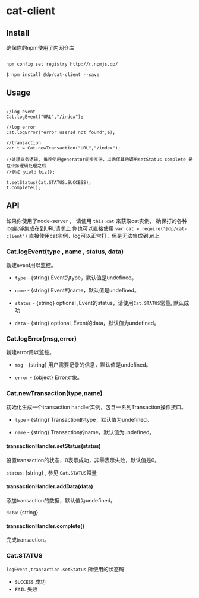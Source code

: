 # cat-client


## Install

确保你的npm使用了内网仓库
 
```

npm config set registry http://r.npmjs.dp/

```

```
$ npm install @dp/cat-client --save
```

## Usage

```

//log event
Cat.logEvent("URL","/index");

//log error
Cat.logError("error userId not found",e);

//transaction
var t = Cat.newTransaction("URL","/index");

//处理业务逻辑, 推荐使用generator同步写法，以确保其他调用setStatus complete 是在业务逻辑处理之后
//例如 yield biz();

t.setStatus(Cat.STATUS.SUCCESS);
t.complete();

```

## API

如果你使用了node-server ， 请使用 `this.cat` 来获取cat实例， 确保打的各种log能够集成在到URL请求上
你也可以直接使用 `var cat = require("@dp/cat-client")` 直接使用cat实例，log可以正常打，但是无法集成到url上


### Cat.logEvent(type , name , status, data)

新建event用以监控。


- `type` - {string} Event的type，默认值是undefined。

- `name` - {string} Event的name，默认值是undefined。

- `status` - {string} optional ,Event的status，请使用`Cat.STATUS`常量, 默认成功 

- `data` - {string} optional,   Event的data，默认值为undefined。

### Cat.logError(msg,error)

新建error用以监控。


- `msg` - {string} 用户需要记录的信息，默认值是undefined。

- `error` - {object} Error对象。

### Cat.newTransaction(type,name)

初始化生成一个transaction handler实例，包含一系列Transaction操作接口。



- `type` - {string} Transaction的type，默认值为undefined。

- `name` - {string} Transaction的name，默认值为undefined。

#### transactionHandler.setStatus(status)

设置transaction的状态，0表示成功，非零表示失败，默认值是0。

`status`: {string} , 参见 `Cat.STATUS`常量

#### transactionHandler.addData(data)

添加transaction的数据，默认值为undefined。

`data`: {string}

#### transactionHandler.complete()

完成transaction。


### Cat.STATUS

`logEvent` ,`transaction.setStatus` 所使用的状态码

- `SUCCESS` 成功
- `FAIL`    失败

